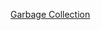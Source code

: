 [Garbage Collection](https://hello-jay-study.notion.site/230507-SUN-Garbage-Collection-dcd7c6d193364e588ebfd7b877827f1d)
